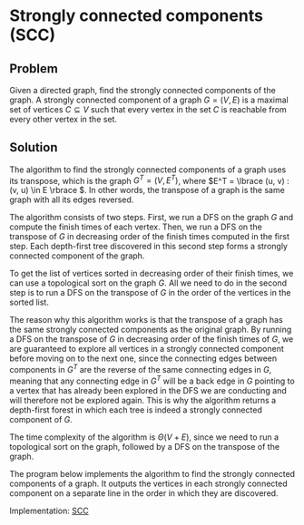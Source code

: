 # Strongly connected components (SCC)

## Problem

Given a directed graph, find the strongly connected components of the graph. A strongly connected component of a graph $G = (V,E)$ is a maximal set of vertices $C \subseteq V$ such that every vertex in the set $C$ is reachable from every other vertex in the set.

## Solution

The algorithm to find the strongly connected components of a graph uses its transpose, which is the graph $G^T = (V, E^T)$, where $E^T = \lbrace (u, v) : (v, u) \in E \rbrace $. In other words, the transpose of a graph is the same graph with all its edges reversed.  

The algorithm consists of two steps. First, we run a DFS on the graph $G$ and compute the finish times of each vertex. Then, we run a DFS on the transpose of $G$ in decreasing order of the finish times computed in the first step. Each depth-first tree discovered in this second step forms a strongly connected component of the graph.

To get the list of vertices sorted in decreasing order of their finish times, we can use a topological sort on the graph $G$. All we need to do in the second step is to run a DFS on the transpose of $G$ in the order of the vertices in the sorted list.

The reason why this algorithm works is that the transpose of a graph has the same strongly connected components as the original graph. By running a DFS on the transpose of $G$ in decreasing order of the finish times of $G$, we are guaranteed to explore all vertices in a strongly connected component before moving on to the next one, since the connecting edges between components in $G^T$ are the reverse of the same connecting edges in $G$, meaning that any connecting edge in $G^T$ will be a back edge in $G$ pointing to a vertex that has already been explored in the DFS we are conducting and will therefore not be explored again. This is why the algorithm returns a depth-first forest in which each tree is indeed a strongly connected component of $G$.

The time complexity of the algorithm is $\Theta(V+E)$, since we need to run a topological sort on the graph, followed by a DFS on the transpose of the graph.

The program below implements the algorithm to find the strongly connected components of a graph. It outputs the vertices in each strongly connected component on a separate line in the order in which they are discovered.

Implementation: [SCC](https://github.com/pl3onasm/AADS/blob/main/algorithms/graphs/scc/scc.c)
